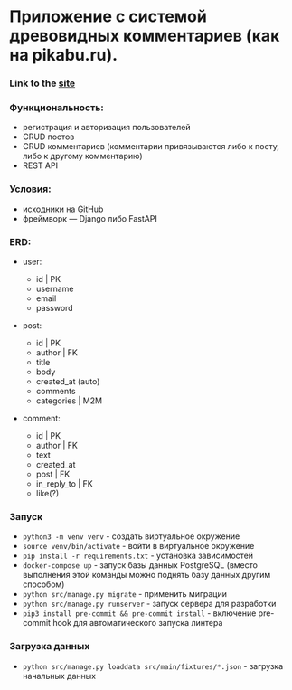 # Приложение с системой древовидных комментариев (как на pikabu.ru).

### Link to the [site]()

### Функциональность:
- регистрация и авторизация пользователей
- CRUD постов
- CRUD комментариев (комментарии привязываются либо к посту, либо к другому комментарию)
- REST API

### Условия:
- исходники на GitHub
- фреймворк — Django либо FastAPI

### ERD:

- user:
  - id | PK
  - username
  - email
  - password

- post:
  - id | PK
  - author | FK
  - title
  - body
  - created_at (auto)
  - comments 
  - categories | M2M

- comment:
  - id | PK
  - author | FK
  - text
  - created_at
  - post | FK
  - in_reply_to | FK
  - like(?) 


### Запуск

- `python3 -m venv venv` - создать виртуальное окружение
- `source venv/bin/activate` - войти в виртуальное окружение 
- `pip install -r requirements.txt` - установка зависимостей
- `docker-compose up` - запуск базы данных PostgreSQL (вместо выполнения этой команды можно поднять базу данных другим
способом)
- `python src/manage.py migrate` - применить миграции
- `python src/manage.py runserver` - запуск сервера для разработки
- `pip3 install pre-commit && pre-commit install` - включение pre-commit hook для автоматического запуска линтера

### Загрузка данных

- `python src/manage.py loaddata src/main/fixtures/*.json` - загрузка начальных данных
